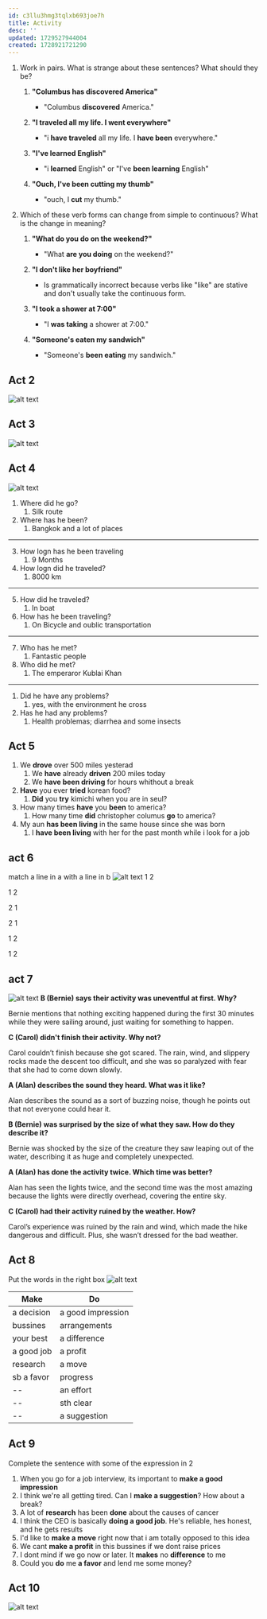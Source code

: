 ```yaml
---
id: c3llu3hmg3tqlxb693joe7h
title: Activity
desc: ''
updated: 1729527944004
created: 1728921721290
---
```

1. Work in pairs. What is strange about these sentences? What should they be?
   1. **"Columbus has discovered America"**  
      - "Columbus **discovered** America."
   
   2. **"I traveled all my life. I went everywhere"**  
      - "i **have traveled** all my life. I **have been** everywhere."
   
   3. **"I've learned English"**  
      - "i **learned** English" or "I've **been learning** English"
   
   4. **"Ouch, I've been cutting my thumb"** 
      - "ouch, I **cut** my thumb."

2. Which of these verb forms can change from simple to continuous? What is the change in meaning?
   
   1. **"What do you do on the weekend?"**  
      - "What **are you doing** on the weekend?"
   
   2. **"I don't like her boyfriend"**  
      - Is grammatically incorrect because verbs like "like" are stative and don't usually take the continuous form.
   
   3. **"I took a shower at 7:00"**  
      - "I **was taking** a shower at 7:00."  
   
   4. **"Someone's eaten my sandwich"**  
      - "Someone's **been eating** my sandwich."

## Act 2
![alt text](image-8.png)

## Act 3
![alt text](image-9.png)

## Act 4
![alt text](image-10.png)

1. Where did he go?
   1. Silk route
2. Where has he been?
   1. Bangkok and a lot of places
---
3. How logn has he been traveling
   1. 9 Months
4. How logn did he traveled?
   1. 8000 km
---
5. How did he traveled?
   1. In boat
6. How has he been traveling?
   1. On Bicycle and oublic transportation
---
7. Who has he met?
   1. Fantastic people
8. Who did he met?
   1. The emperaror Kublai Khan
---
1.  Did he have any problems?
    1.  yes, with the environment he cross
2. Has he had any problems?
    1.  Health problemas; diarrhea and some insects

## Act 5
1. We **drove** over 500 miles yesterad
   1. We **have** already **driven** 200 miles today
   2. We **have been driving** for hours whithout a break
2. **Have** you ever **tried** korean food?
   1. **Did** you **try** kimichi when you are in seul?
3. How many times **have** you **been** to america?
   1. How many time **did** christopher columus **go** to america?
4. My aun **has been living**  in the same house since she was born
   1. I **have been living** with her for the past month while i look for a job

## act 6
match a line in a with a line in b
![alt text](image-11.png)
1
2

1
2

2
1

2
1

1
2

1
2

## act 7
![alt text](Screenshot_20241016_103324.png)
**B (Bernie) says their activity was uneventful at first. Why?**

Bernie mentions that nothing exciting happened during the first 30 minutes while they were sailing around, just waiting for something to happen.

**C (Carol) didn't finish their activity. Why not?**

Carol couldn’t finish because she got scared. The rain, wind, and slippery rocks made the descent too difficult, and she was so paralyzed with fear that she had to come down slowly.

**A (Alan) describes the sound they heard. What was it like?**

Alan describes the sound as a sort of buzzing noise, though he points out that not everyone could hear it.

**B (Bernie) was surprised by the size of what they saw. How do they describe it?**

Bernie was shocked by the size of the creature they saw leaping out of the water, describing it as huge and completely unexpected.

**A (Alan) has done the activity twice. Which time was better?**

Alan has seen the lights twice, and the second time was the most amazing because the lights were directly overhead, covering the entire sky.

**C (Carol) had their activity ruined by the weather. How?**

Carol’s experience was ruined by the rain and wind, which made the hike dangerous and difficult. Plus, she wasn’t dressed for the bad weather.

## Act 8
Put the words in the right box
![alt text](image-12.png)

Make | Do
---|---|
a decision | a good impression
bussines | arrangements
your best | a difference
a good job | a profit 
research | a move
sb a favor | progress
-- | an effort
-- | sth clear
-- | a suggestion

## Act 9
Complete the sentence with some of the expression in 2
1. When you go for a job interview, its important to **make a good impression**
2. I think we're all getting tired. Can I **make a suggestion**? How about a break?
3. A lot of **research** has been **done** about the causes of cancer
4. I think the CEO is basically **doing a good job**. He's reliable, hes honest, and he gets results
5. I'd like to **make a move** right now that i am totally opposed to this idea
6. We cant **make a profit** in this bussines if we dont raise prices
7. I dont mind if we go now or later. It **makes** no **difference** to me
8. Could you **do** me **a favor** and lend me some money?

## Act 10
![alt text](image-13.png)